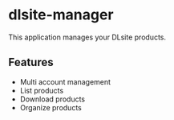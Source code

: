 # dlsite-manager

This application manages your DLsite products.

## Features

- Multi account management
- List products
- Download products
- Organize products
